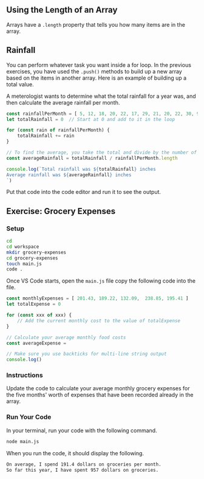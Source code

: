 ## Using the Length of an Array

Arrays have a `.length` property that tells you how many items are in the array.

## Rainfall

You can perform whatever task you want inside a for loop. In the previous exercises, you have used the `.push()` methods to build up a new array based on the items in another array. Here is an example of building up a total value.

A meterologist wants to determine what the total rainfall for a year was, and then calculate the average rainfall per month.

```js
const rainfallPerMonth = [ 5, 12, 18, 20, 22, 17, 29, 21, 20, 22, 30, 9 ]
let totalRainfall = 0  // Start at 0 and add to it in the loop

for (const rain of rainfallPerMonth) {
	totalRainfall += rain
}

// To find the average, you take the total and divide by the number of items
const averageRainfall = totalRainfall / rainfallPerMonth.length

console.log(`Total rainfall was ${totalRainfall} inches
Average rainfall was ${averageRainfall} inches
`)
```

Put that code into the code editor and run it to see the output.

## Exercise: Grocery Expenses

### Setup

```sh
cd
cd workspace
mkdir grocery-expenses
cd grocery-expenses
touch main.js
code .
```

Once VS Code starts, open the `main.js` file copy the following code into the file.

```js
const monthlyExpenses = [ 201.43, 189.22, 132.09,  238.85, 195.41 ]
let totalExpense = 0

for (const xxx of xxx) {
	// Add the current monthly cost to the value of totalExpense
}

// Calculate your average monthly food costs
const averageExpense =

// Make sure you use backticks for multi-line string output
console.log()
```

### Instructions

Update the code to calculate your average monthly grocery expenses for the five months' worth of expenses that have been recorded already in the array.

### Run Your Code

In your terminal, run your code with the following command.

```sh
node main.js
```

When you run the code, it should display the following.

```sh
On average, I spend 191.4 dollars on groceries per month.
So far this year, I have spent 957 dollars on groceries.
```
